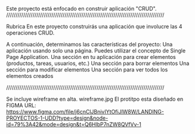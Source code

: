 Este proyecto está enfocado en construir aplicación "CRUD".
////////////////////////////////////////////////////////////////////////////////////

Rubrica
En este proyecto construirás una aplicación que involucre las 4 operaciones CRUD.

A continuación, determinamos las características del proyecto:
    Una aplicación usando solo una página. Puedes utilizar el concepto de Single Page Application.
    Una sección en tu aplicación para crear elementos (productos, tareas, usuarios, etc.)
    Una sección para borrar elementos
    Una sección para modificar elementos
    Una sección para ver todos los elementos creados

////////////////////////////////////////////////////////////////////////////////////

Se incluye wireframe en alta. wireframe.jpg
El protitpo esta diseñado en FIGMA URL: 
https://www.figma.com/file/j6cnClJBnivIYtOfiJlW8W/LANDING-PROYECTOS-1-UDD?type=design&node-id=79%3A42&mode=design&t=Q6HlbP7nZW8QVfVv-1
